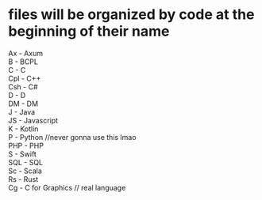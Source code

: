 # files will be organized by code at the beginning of their name  
Ax - Axum  <br />
B - BCPL  <br />
C - C  <br />
Cpl - C++  <br />
Csh - C#  <br />
D - D  <br />
DM - DM <br />
J - Java  <br />
JS - Javascript  <br />
K - Kotlin  <br />
P - Python //never gonna use this lmao  <br />
PHP - PHP  <br />
S - Swift  <br />
SQL - SQL  <br />
Sc - Scala  <br />
Rs - Rust  <br />
Cg - C for Graphics // real language <br />
